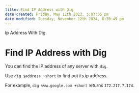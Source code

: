```yaml
---
title: Find IP Address with Dig
date created: Friday, May 12th 2023, 5:07:55 pm
date modified: Tuesday, November 12th 2024, 8:30:49 pm
---
```


Ip Address With Dig

# Find IP Address with Dig

You can find the IP address of any server with `dig`.

Use `dig $address +short` to find out its ip address.

For example, `dig www.google.com +short` returns `172.217.7.174`.
